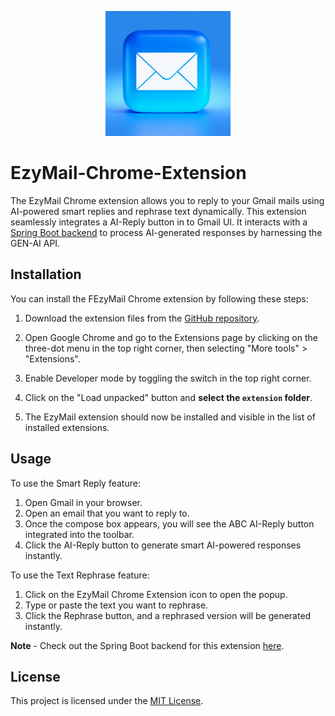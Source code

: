 
<p align="center">
  <img src="https://github.com/yakshitgupta310/EzyMail-Chrome-Extension/blob/main/icon/ezymail.png?raw=true" alt="EzyMail image" width="200" height="200"/>
</p>

# EzyMail-Chrome-Extension

The EzyMail Chrome extension allows you to reply to your Gmail mails using AI-powered smart replies and rephrase text dynamically. This extension seamlessly integrates a AI-Reply button in to Gmail UI. It interacts with a [Spring Boot backend](https://ezymail-production.up.railway.app/ezymail) to process AI-generated responses by harnessing the GEN-AI API.

## Installation

You can install the FEzyMail Chrome extension by following these steps:

1. Download the extension files from the [GitHub repository](https://github.com/yakshitgupta310/EzyMail-Chrome-Extension).

2. Open Google Chrome and go to the Extensions page by clicking on the three-dot menu in the top right corner, then selecting "More tools" > "Extensions".

3. Enable Developer mode by toggling the switch in the top right corner.

4. Click on the "Load unpacked" button and **select the `extension` folder**.

5. The EzyMail extension should now be installed and visible in the list of installed extensions.

## Usage

To use the Smart Reply feature:

1. Open Gmail in your browser.
2. Open an email that you want to reply to.
3. Once the compose box appears, you will see the ABC AI-Reply button integrated into the toolbar.
4. Click the AI-Reply button to generate smart AI-powered responses instantly.

To use the Text Rephrase feature:

1. Click on the EzyMail Chrome Extension icon to open the popup.
2. Type or paste the text you want to rephrase.
3. Click the Rephrase button, and a rephrased version will be generated instantly.

**Note** - Check out the Spring Boot backend for this extension [here](https://github.com/yakshitgupta310/EzyMail).

## License

This project is licensed under the [MIT License](https://github.com/git/git-scm.com/blob/main/MIT-LICENSE.txt).
